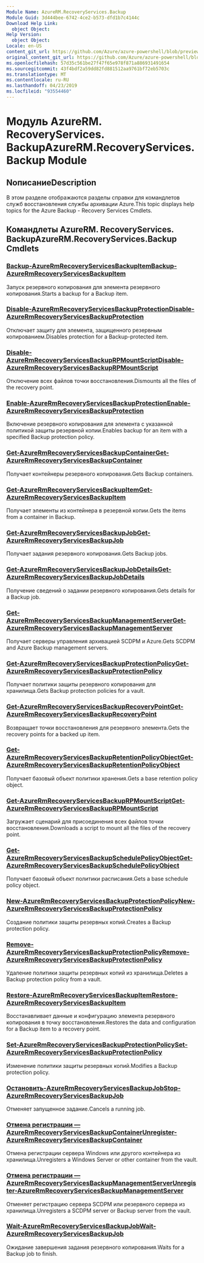 ```yaml
---
Module Name: AzureRM.RecoveryServices.Backup
Module Guid: 3d444bee-6742-4ce2-b573-dfd1b7c4144c
Download Help Link:
  object Object: 
Help Version:
  object Object: 
Locale: en-US
content_git_url: https://github.com/Azure/azure-powershell/blob/preview/src/ResourceManager/RecoveryServices.Backup/Commands.RecoveryServices.Backup/help/AzureRM.RecoveryServices.Backup.md
original_content_git_url: https://github.com/Azure/azure-powershell/blob/preview/src/ResourceManager/RecoveryServices.Backup/Commands.RecoveryServices.Backup/help/AzureRM.RecoveryServices.Backup.md
ms.openlocfilehash: 57d35c561be27f47f65e978f871a886931491654
ms.sourcegitcommit: 43f4bdf2a59dd82fd881512aa9761bf72eb5703c
ms.translationtype: MT
ms.contentlocale: ru-RU
ms.lasthandoff: 04/23/2019
ms.locfileid: "93554460"
---
```

# <span data-ttu-id="7dacc-101">Модуль AzureRM. RecoveryServices. Backup</span><span class="sxs-lookup"><span data-stu-id="7dacc-101">AzureRM.RecoveryServices.Backup Module</span></span>
## <span data-ttu-id="7dacc-102">Nописание</span><span class="sxs-lookup"><span data-stu-id="7dacc-102">Description</span></span>
<span data-ttu-id="7dacc-103">В этом разделе отображаются разделы справки для командлетов служб восстановления службы архивации Azure.</span><span class="sxs-lookup"><span data-stu-id="7dacc-103">This topic displays help topics for the Azure Backup - Recovery Services Cmdlets.</span></span>

## <span data-ttu-id="7dacc-104">Командлеты AzureRM. RecoveryServices. Backup</span><span class="sxs-lookup"><span data-stu-id="7dacc-104">AzureRM.RecoveryServices.Backup Cmdlets</span></span>
### [<span data-ttu-id="7dacc-105">Backup-AzureRmRecoveryServicesBackupItem</span><span class="sxs-lookup"><span data-stu-id="7dacc-105">Backup-AzureRmRecoveryServicesBackupItem</span></span>](Backup-AzureRmRecoveryServicesBackupItem.md)
<span data-ttu-id="7dacc-106">Запуск резервного копирования для элемента резервного копирования.</span><span class="sxs-lookup"><span data-stu-id="7dacc-106">Starts a backup for a Backup item.</span></span>

### [<span data-ttu-id="7dacc-107">Disable-AzureRmRecoveryServicesBackupProtection</span><span class="sxs-lookup"><span data-stu-id="7dacc-107">Disable-AzureRmRecoveryServicesBackupProtection</span></span>](Disable-AzureRmRecoveryServicesBackupProtection.md)
<span data-ttu-id="7dacc-108">Отключает защиту для элемента, защищенного резервным копированием.</span><span class="sxs-lookup"><span data-stu-id="7dacc-108">Disables protection for a Backup-protected item.</span></span>

### [<span data-ttu-id="7dacc-109">Disable-AzureRmRecoveryServicesBackupRPMountScript</span><span class="sxs-lookup"><span data-stu-id="7dacc-109">Disable-AzureRmRecoveryServicesBackupRPMountScript</span></span>](Disable-AzureRmRecoveryServicesBackupRPMountScript.md)
<span data-ttu-id="7dacc-110">Отключение всех файлов точки восстановления.</span><span class="sxs-lookup"><span data-stu-id="7dacc-110">Dismounts all the files of the recovery point.</span></span>

### [<span data-ttu-id="7dacc-111">Enable-AzureRmRecoveryServicesBackupProtection</span><span class="sxs-lookup"><span data-stu-id="7dacc-111">Enable-AzureRmRecoveryServicesBackupProtection</span></span>](Enable-AzureRmRecoveryServicesBackupProtection.md)
<span data-ttu-id="7dacc-112">Включение резервного копирования для элемента с указанной политикой защиты резервной копии.</span><span class="sxs-lookup"><span data-stu-id="7dacc-112">Enables backup for an item with a specified Backup protection policy.</span></span>

### [<span data-ttu-id="7dacc-113">Get-AzureRmRecoveryServicesBackupContainer</span><span class="sxs-lookup"><span data-stu-id="7dacc-113">Get-AzureRmRecoveryServicesBackupContainer</span></span>](Get-AzureRmRecoveryServicesBackupContainer.md)
<span data-ttu-id="7dacc-114">Получает контейнеры резервного копирования.</span><span class="sxs-lookup"><span data-stu-id="7dacc-114">Gets Backup containers.</span></span>

### [<span data-ttu-id="7dacc-115">Get-AzureRmRecoveryServicesBackupItem</span><span class="sxs-lookup"><span data-stu-id="7dacc-115">Get-AzureRmRecoveryServicesBackupItem</span></span>](Get-AzureRmRecoveryServicesBackupItem.md)
<span data-ttu-id="7dacc-116">Получает элементы из контейнера в резервной копии.</span><span class="sxs-lookup"><span data-stu-id="7dacc-116">Gets the items from a container in Backup.</span></span>

### [<span data-ttu-id="7dacc-117">Get-AzureRmRecoveryServicesBackupJob</span><span class="sxs-lookup"><span data-stu-id="7dacc-117">Get-AzureRmRecoveryServicesBackupJob</span></span>](Get-AzureRmRecoveryServicesBackupJob.md)
<span data-ttu-id="7dacc-118">Получает задания резервного копирования.</span><span class="sxs-lookup"><span data-stu-id="7dacc-118">Gets Backup jobs.</span></span>

### [<span data-ttu-id="7dacc-119">Get-AzureRmRecoveryServicesBackupJobDetails</span><span class="sxs-lookup"><span data-stu-id="7dacc-119">Get-AzureRmRecoveryServicesBackupJobDetails</span></span>](Get-AzureRmRecoveryServicesBackupJobDetails.md)
<span data-ttu-id="7dacc-120">Получение сведений о задании резервного копирования.</span><span class="sxs-lookup"><span data-stu-id="7dacc-120">Gets details for a Backup job.</span></span>

### [<span data-ttu-id="7dacc-121">Get-AzureRmRecoveryServicesBackupManagementServer</span><span class="sxs-lookup"><span data-stu-id="7dacc-121">Get-AzureRmRecoveryServicesBackupManagementServer</span></span>](Get-AzureRmRecoveryServicesBackupManagementServer.md)
<span data-ttu-id="7dacc-122">Получает серверы управления архивацией SCDPM и Azure.</span><span class="sxs-lookup"><span data-stu-id="7dacc-122">Gets SCDPM and Azure Backup management servers.</span></span>

### [<span data-ttu-id="7dacc-123">Get-AzureRmRecoveryServicesBackupProtectionPolicy</span><span class="sxs-lookup"><span data-stu-id="7dacc-123">Get-AzureRmRecoveryServicesBackupProtectionPolicy</span></span>](Get-AzureRmRecoveryServicesBackupProtectionPolicy.md)
<span data-ttu-id="7dacc-124">Получает политики защиты резервного копирования для хранилища.</span><span class="sxs-lookup"><span data-stu-id="7dacc-124">Gets Backup protection policies for a vault.</span></span>

### [<span data-ttu-id="7dacc-125">Get-AzureRmRecoveryServicesBackupRecoveryPoint</span><span class="sxs-lookup"><span data-stu-id="7dacc-125">Get-AzureRmRecoveryServicesBackupRecoveryPoint</span></span>](Get-AzureRmRecoveryServicesBackupRecoveryPoint.md)
<span data-ttu-id="7dacc-126">Возвращает точки восстановления для резервного элемента.</span><span class="sxs-lookup"><span data-stu-id="7dacc-126">Gets the recovery points for a backed up item.</span></span>

### [<span data-ttu-id="7dacc-127">Get-AzureRmRecoveryServicesBackupRetentionPolicyObject</span><span class="sxs-lookup"><span data-stu-id="7dacc-127">Get-AzureRmRecoveryServicesBackupRetentionPolicyObject</span></span>](Get-AzureRmRecoveryServicesBackupRetentionPolicyObject.md)
<span data-ttu-id="7dacc-128">Получает базовый объект политики хранения.</span><span class="sxs-lookup"><span data-stu-id="7dacc-128">Gets a base retention policy object.</span></span>

### [<span data-ttu-id="7dacc-129">Get-AzureRmRecoveryServicesBackupRPMountScript</span><span class="sxs-lookup"><span data-stu-id="7dacc-129">Get-AzureRmRecoveryServicesBackupRPMountScript</span></span>](Get-AzureRmRecoveryServicesBackupRPMountScript.md)
<span data-ttu-id="7dacc-130">Загружает сценарий для присоединения всех файлов точки восстановления.</span><span class="sxs-lookup"><span data-stu-id="7dacc-130">Downloads a script to mount all the files of the recovery point.</span></span>

### [<span data-ttu-id="7dacc-131">Get-AzureRmRecoveryServicesBackupSchedulePolicyObject</span><span class="sxs-lookup"><span data-stu-id="7dacc-131">Get-AzureRmRecoveryServicesBackupSchedulePolicyObject</span></span>](Get-AzureRmRecoveryServicesBackupSchedulePolicyObject.md)
<span data-ttu-id="7dacc-132">Получает базовый объект политики расписания.</span><span class="sxs-lookup"><span data-stu-id="7dacc-132">Gets a base schedule policy object.</span></span>

### [<span data-ttu-id="7dacc-133">New-AzureRmRecoveryServicesBackupProtectionPolicy</span><span class="sxs-lookup"><span data-stu-id="7dacc-133">New-AzureRmRecoveryServicesBackupProtectionPolicy</span></span>](New-AzureRmRecoveryServicesBackupProtectionPolicy.md)
<span data-ttu-id="7dacc-134">Создание политики защиты резервных копий.</span><span class="sxs-lookup"><span data-stu-id="7dacc-134">Creates a Backup protection policy.</span></span>

### [<span data-ttu-id="7dacc-135">Remove-AzureRmRecoveryServicesBackupProtectionPolicy</span><span class="sxs-lookup"><span data-stu-id="7dacc-135">Remove-AzureRmRecoveryServicesBackupProtectionPolicy</span></span>](Remove-AzureRmRecoveryServicesBackupProtectionPolicy.md)
<span data-ttu-id="7dacc-136">Удаление политики защиты резервных копий из хранилища.</span><span class="sxs-lookup"><span data-stu-id="7dacc-136">Deletes a Backup protection policy from a vault.</span></span>

### [<span data-ttu-id="7dacc-137">Restore-AzureRmRecoveryServicesBackupItem</span><span class="sxs-lookup"><span data-stu-id="7dacc-137">Restore-AzureRmRecoveryServicesBackupItem</span></span>](Restore-AzureRmRecoveryServicesBackupItem.md)
<span data-ttu-id="7dacc-138">Восстанавливает данные и конфигурацию элемента резервного копирования в точку восстановления.</span><span class="sxs-lookup"><span data-stu-id="7dacc-138">Restores the data and configuration for a Backup item to a recovery point.</span></span>

### [<span data-ttu-id="7dacc-139">Set-AzureRmRecoveryServicesBackupProtectionPolicy</span><span class="sxs-lookup"><span data-stu-id="7dacc-139">Set-AzureRmRecoveryServicesBackupProtectionPolicy</span></span>](Set-AzureRmRecoveryServicesBackupProtectionPolicy.md)
<span data-ttu-id="7dacc-140">Изменение политики защиты резервных копий.</span><span class="sxs-lookup"><span data-stu-id="7dacc-140">Modifies a Backup protection policy.</span></span>

### [<span data-ttu-id="7dacc-141">Остановить-AzureRmRecoveryServicesBackupJob</span><span class="sxs-lookup"><span data-stu-id="7dacc-141">Stop-AzureRmRecoveryServicesBackupJob</span></span>](Stop-AzureRmRecoveryServicesBackupJob.md)
<span data-ttu-id="7dacc-142">Отменяет запущенное задание.</span><span class="sxs-lookup"><span data-stu-id="7dacc-142">Cancels a running job.</span></span>

### [<span data-ttu-id="7dacc-143">Отмена регистрации — AzureRmRecoveryServicesBackupContainer</span><span class="sxs-lookup"><span data-stu-id="7dacc-143">Unregister-AzureRmRecoveryServicesBackupContainer</span></span>](Unregister-AzureRmRecoveryServicesBackupContainer.md)
<span data-ttu-id="7dacc-144">Отмена регистрации сервера Windows или другого контейнера из хранилища.</span><span class="sxs-lookup"><span data-stu-id="7dacc-144">Unregisters a Windows Server or other container from the vault.</span></span>

### [<span data-ttu-id="7dacc-145">Отмена регистрации — AzureRmRecoveryServicesBackupManagementServer</span><span class="sxs-lookup"><span data-stu-id="7dacc-145">Unregister-AzureRmRecoveryServicesBackupManagementServer</span></span>](Unregister-AzureRmRecoveryServicesBackupManagementServer.md)
<span data-ttu-id="7dacc-146">Отменяет регистрацию сервера SCDPM или резервного сервера из хранилища.</span><span class="sxs-lookup"><span data-stu-id="7dacc-146">Unregisters a SCDPM server or Backup server from the vault.</span></span>

### [<span data-ttu-id="7dacc-147">Wait-AzureRmRecoveryServicesBackupJob</span><span class="sxs-lookup"><span data-stu-id="7dacc-147">Wait-AzureRmRecoveryServicesBackupJob</span></span>](Wait-AzureRmRecoveryServicesBackupJob.md)
<span data-ttu-id="7dacc-148">Ожидание завершения задания резервного копирования.</span><span class="sxs-lookup"><span data-stu-id="7dacc-148">Waits for a Backup job to finish.</span></span>

